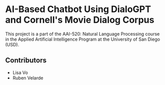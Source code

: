 # AI-Based Chatbot Using DialoGPT and Cornell's Movie Dialog Corpus
This project is a part of the AAI-520: Natural Language Processing course in the Applied Artificial Intelligence Program at the University of San Diego (USD). 

## Contributors
- Lisa Vo
- Ruben Velarde
